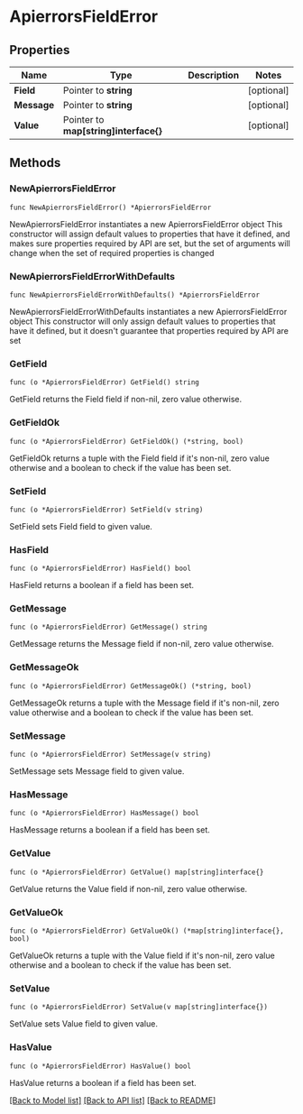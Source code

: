 # ApierrorsFieldError

## Properties

Name | Type | Description | Notes
------------ | ------------- | ------------- | -------------
**Field** | Pointer to **string** |  | [optional] 
**Message** | Pointer to **string** |  | [optional] 
**Value** | Pointer to **map[string]interface{}** |  | [optional] 

## Methods

### NewApierrorsFieldError

`func NewApierrorsFieldError() *ApierrorsFieldError`

NewApierrorsFieldError instantiates a new ApierrorsFieldError object
This constructor will assign default values to properties that have it defined,
and makes sure properties required by API are set, but the set of arguments
will change when the set of required properties is changed

### NewApierrorsFieldErrorWithDefaults

`func NewApierrorsFieldErrorWithDefaults() *ApierrorsFieldError`

NewApierrorsFieldErrorWithDefaults instantiates a new ApierrorsFieldError object
This constructor will only assign default values to properties that have it defined,
but it doesn't guarantee that properties required by API are set

### GetField

`func (o *ApierrorsFieldError) GetField() string`

GetField returns the Field field if non-nil, zero value otherwise.

### GetFieldOk

`func (o *ApierrorsFieldError) GetFieldOk() (*string, bool)`

GetFieldOk returns a tuple with the Field field if it's non-nil, zero value otherwise
and a boolean to check if the value has been set.

### SetField

`func (o *ApierrorsFieldError) SetField(v string)`

SetField sets Field field to given value.

### HasField

`func (o *ApierrorsFieldError) HasField() bool`

HasField returns a boolean if a field has been set.

### GetMessage

`func (o *ApierrorsFieldError) GetMessage() string`

GetMessage returns the Message field if non-nil, zero value otherwise.

### GetMessageOk

`func (o *ApierrorsFieldError) GetMessageOk() (*string, bool)`

GetMessageOk returns a tuple with the Message field if it's non-nil, zero value otherwise
and a boolean to check if the value has been set.

### SetMessage

`func (o *ApierrorsFieldError) SetMessage(v string)`

SetMessage sets Message field to given value.

### HasMessage

`func (o *ApierrorsFieldError) HasMessage() bool`

HasMessage returns a boolean if a field has been set.

### GetValue

`func (o *ApierrorsFieldError) GetValue() map[string]interface{}`

GetValue returns the Value field if non-nil, zero value otherwise.

### GetValueOk

`func (o *ApierrorsFieldError) GetValueOk() (*map[string]interface{}, bool)`

GetValueOk returns a tuple with the Value field if it's non-nil, zero value otherwise
and a boolean to check if the value has been set.

### SetValue

`func (o *ApierrorsFieldError) SetValue(v map[string]interface{})`

SetValue sets Value field to given value.

### HasValue

`func (o *ApierrorsFieldError) HasValue() bool`

HasValue returns a boolean if a field has been set.


[[Back to Model list]](../README.md#documentation-for-models) [[Back to API list]](../README.md#documentation-for-api-endpoints) [[Back to README]](../README.md)


